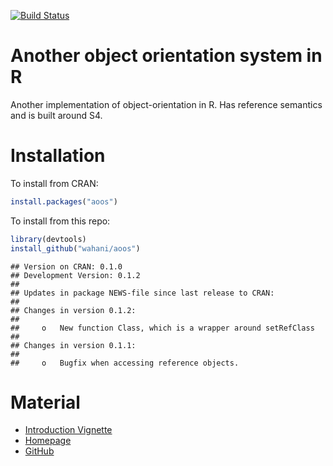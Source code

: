 [![Build Status](https://travis-ci.org/wahani/aoos.png?branch=master)](https://travis-ci.org/wahani/aoos)

# Another object orientation system in R
Another implementation of object-orientation in R. Has reference semantics and is built around S4.

# Installation
To install from CRAN:

```r
install.packages("aoos")
```

To install from this repo:

```r
library(devtools)
install_github("wahani/aoos")
```


```
## Version on CRAN: 0.1.0 
## Development Version: 0.1.2 
## 
## Updates in package NEWS-file since last release to CRAN:
## 
## Changes in version 0.1.2:
## 
##     o   New function Class, which is a wrapper around setRefClass
## 
## Changes in version 0.1.1:
## 
##     o   Bugfix when accessing reference objects.
```

# Material

- [Introduction Vignette](https://wahani.github.io/aoos/vignettes/Introduction.html)
- [Homepage](https://wahani.github.io/aoos)
- [GitHub](https://github.com/wahani/aoos)
